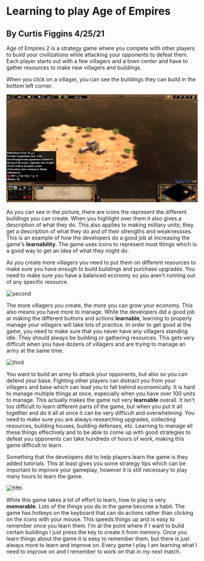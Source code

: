 # Learning to play Age of Empires
## By Curtis Figgins 4/25/21

Age of Empires 2 is a strategy game where you compete with other players to build your civilizations while attacking your opponents to defeat them. Each player starts out with a few villagers and a town center and have to gather resources to make new villagers and buildings. 

When you click on a villager, you can see the buildings they can build in the bottom left corner. 

![start](start.png)

As you can see in the picture, there are icons the represent the different buildings you can create. When you highlight over them it also gives a description of what they do. This also applies to making military units; they get a description of what they do and of their strengths and weaknessses. This is an example of how the developers do a good job at increasing the game's **learnability**. The game uses icons to represent most things which is a good way to get an idea of what they might do. 

As you create more villagers you need to put them on different resources to make sure you have enough to build buildings and purchase upgrades. You need to make sure you have a balanced economy so you aren't running out of any specific resource. 

![second](second.png)

The more villagers you create, the more you can grow your economy. This also means you have more to manage. While the developers did a good job at making the different buttons and actions **learnable**, learning to properly manage your villagers will take lots of practice. In order to get good at the game, you need to make sure that you never have any villagers standing idle. They should always be building or gathering resources. This gets very difficult when you have dozens of villagers and are trying to manage an army at the same time. 

![third](third.png)

You want to build an army to attack your opponents, but also so you can defend your base. Fighting other players can distract you from your villagers and base which can lead you to fall behind economically. It is hard to manage multiple things at once, especially when you have over 100 units to manage. This actually makes the game not very **learnable** overall. It isn't too difficult to learn different parts of the game, but when you put it all together and do it all at once it can be very difficult and overwhelming. You need to make sure you are always researching upgrades, collecting resources, building houses, building defenses, etc. Learning to manage all these things effectively and to be able to come up with good strategies to defeat you opponents can take hundreds of hours of work, making this game difficult to learn.

Something that the developers did to help players learn the game is they added tutorials. This at least gives you some strategy tips which can be important to improve your gameplay, however it is still necessary to play many hours to learn the game. 

![fifth](fifth.png)

While this game takes a lot of effort to learn, how to play is very **memorable**. Lots of the things you do in the game become a habit. The game has hotkeys on the keyboard that can do actions rather than clicking on the icons with your mouse. This speeds things up and is easy to remember once you learn them. I'm at the point where if I want to build certain buildings I just press the key to create it from memory. Once you learn things about the game it is easy to remember them, but there is just always more to learn and improve on. Every game I play I am learning what I need to improve on and I remember to work on that in my next match.  

